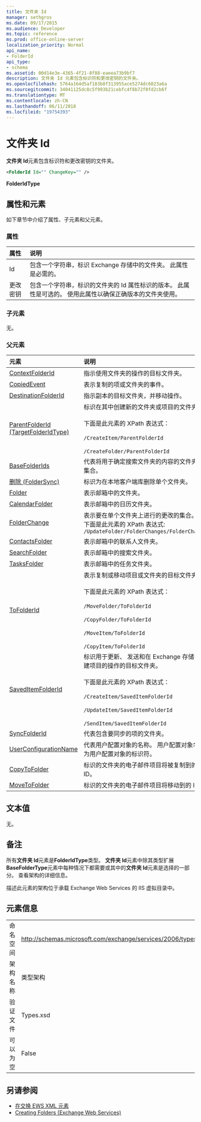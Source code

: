 ```yaml
---
title: 文件夹 Id
manager: sethgros
ms.date: 09/17/2015
ms.audience: Developer
ms.topic: reference
ms.prod: office-online-server
localization_priority: Normal
api_name:
- FolderId
api_type:
- schema
ms.assetid: 00d14e3e-4365-4f21-8f88-eaeea73b9bf7
description: 文件夹 Id 元素包含标识符和更改密钥的文件夹。
ms.openlocfilehash: 5764a164d5af183b8f313955ace5274dc6023a6a
ms.sourcegitcommit: 34041125dc8c5f993b21cebfc4f8b72f0fd2cb6f
ms.translationtype: MT
ms.contentlocale: zh-CN
ms.lasthandoff: 06/11/2018
ms.locfileid: "19754393"
---
```

# <a name="folderid"></a>文件夹 Id

**文件夹 Id**元素包含标识符和更改密钥的文件夹。 
  
```XML
<FolderId Id="" ChangeKey="" />
```

 **FolderIdType**
## <a name="attributes-and-elements"></a>属性和元素

如下章节中介绍了属性、子元素和父元素。
  
### <a name="attributes"></a>属性

|**属性**|**说明**|
|:-----|:-----|
|Id  <br/> |包含一个字符串，标识 Exchange 存储中的文件夹。 此属性是必需的。  <br/> |
|更改密钥  <br/> |包含一个字符串，标识的文件夹的 Id 属性标识的版本。 此属性是可选的。 使用此属性以确保正确版本的文件夹使用。  <br/> |
   
### <a name="child-elements"></a>子元素

无。
  
### <a name="parent-elements"></a>父元素

|**元素**|**说明**|
|:-----|:-----|
|[ContextFolderId](contextfolderid.md) <br/> |指示使用文件夹的操作的目标文件夹。  <br/> |
|[CopiedEvent](copiedevent.md) <br/> |表示复制的项或文件夹的事件。  <br/> |
|[DestinationFolderId](destinationfolderid.md) <br/> |指示副本的目标文件夹，并移动操作。  <br/> |
|[ParentFolderId (TargetFolderIdType)](parentfolderid-targetfolderidtype.md) <br/> | 标识在其中创建新的文件夹或项目的文件夹。  <br/><br/>  下面是此元素的 XPath 表达式：<br/>  <br/> `/CreateItem/ParentFolderId` <br/><br/>  `/CreateFolder/ParentFolderId` <br/> |
|[BaseFolderIds](basefolderids.md) <br/> |代表将用于确定搜索文件夹的内容的文件夹的集合。  <br/> |
|[删除 (FolderSync)](delete-foldersync.md) <br/> |标识为在本地客户端库删除单个文件夹。  <br/> |
|[Folder](folder.md) <br/> |表示邮箱中的文件夹。  <br/> |
|[CalendarFolder](calendarfolder.md) <br/> |表示邮箱中的日历文件夹。  <br/> |
|[FolderChange](folderchange.md) <br/> |表示要在单个文件夹上进行的更改的集合。  <br/> 下面是此元素的 XPath 表达式:  `/UpdateFolder/FolderChanges/FolderChange` <br/> |
|[ContactsFolder](contactsfolder.md) <br/> |表示邮箱中的联系人文件夹。  <br/> |
|[SearchFolder](searchfolder.md) <br/> |表示邮箱中的搜索文件夹。  <br/> |
|[TasksFolder](tasksfolder.md) <br/> |表示邮箱中的任务文件夹。  <br/> |
|[ToFolderId](tofolderid.md) <br/> | 表示复制或移动项目或文件夹的目标文件夹。 <br/> <br/>  下面是此元素的 XPath 表达式： <br/> <br/>  `/MoveFolder/ToFolderId` <br/> <br/> `/CopyFolder/ToFolderId` <br/> <br/> `/MoveItem/ToFolderId`<br/> <br/>  `/CopyItem/ToFolderId` <br/> |
|[SavedItemFolderId](saveditemfolderid.md) <br/> | 标识用于更新、 发送和在 Exchange 存储中创建项目的操作的目标文件夹。  <br/><br/>  下面是此元素的 XPath 表达式： <br/> <br/>  `/CreateItem/SavedItemFolderId` <br/><br/>  `/UpdateItem/SavedItemFolderId` <br/><br/>  `/SendItem/SavedItemFolderId` <br/> |
|[SyncFolderId](syncfolderid.md) <br/> |代表包含要同步的项的文件夹。  <br/> |
|[UserConfigurationName](userconfigurationname.md) <br/> |代表用户配置对象的名称。 用户配置对象名称为用户配置对象的标识符。  <br/> |
|[CopyToFolder](copytofolder.md) <br/> |标识的文件夹的电子邮件项目将被复制到的 ID。  <br/> |
|[MoveToFolder](movetofolder.md) <br/> |标识的文件夹的电子邮件项目将移动到的 ID。  <br/> |
   
## <a name="text-value"></a>文本值

无。
  
## <a name="remarks"></a>备注

所有**文件夹 Id**元素是**FolderIdType**类型。 **文件夹 Id**元素中除其类型扩展**BaseFolderType**元素中每种情况下都需要或其中的**文件夹 Id**元素是选择的一部分。 查看架构的详细信息。 
  
描述此元素的架构位于承载 Exchange Web Services 的 IIS 虚拟目录中。
  
## <a name="element-information"></a>元素信息

|||
|:-----|:-----|
|命名空间  <br/> |http://schemas.microsoft.com/exchange/services/2006/types  <br/> |
|架构名称  <br/> |类型架构  <br/> |
|验证文件  <br/> |Types.xsd  <br/> |
|可以为空  <br/> |False  <br/> |
   
## <a name="see-also"></a>另请参阅

- [在交换 EWS XML 元素](ews-xml-elements-in-exchange.md)
- [Creating Folders (Exchange Web Services)](http://msdn.microsoft.com/library/3b15b0ec-8691-45ed-9a24-a91ff732d6cf%28Office.15%29.aspx)

